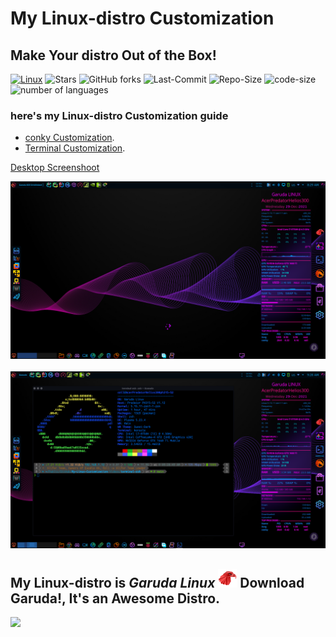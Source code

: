 # My Linux-distro Customization

## Make Your distro Out of the Box!

[![Linux](https://img.shields.io/badge/OS-Garuda%20Linux-05122A?style=plastic&logo=Linux&logoColor=blueviolet&color=blueviolet)](https://garudalinux.org/)
![Stars](https://img.shields.io/github/stars/mmsaeed509/My-Linux-Customization?color=blueviolet)
![GitHub forks](https://img.shields.io/github/forks/mmsaeed509/My-Linux-Customization?color=blueviolet)
![Last-Commit](https://img.shields.io/github/last-commit/mmsaeed509/My-Linux-Customization?color=blueviolet)
![Repo-Size](https://img.shields.io/github/repo-size/mmsaeed509/My-Linux-Customization?color=blueviolet)
![code-size](https://img.shields.io/github/languages/code-size/mmsaeed509/My-Linux-Customization?color=blueviolet)
![number of languages](https://img.shields.io/github/languages/count/mmsaeed509/My-Linux-Customization?color=blueviolet)

### here's my Linux-distro Customization guide
- [conky Customization](https://github.com/mmsaeed509/My-Linux-Customization/blob/main/Customization/Conky/README.md).
- [Terminal Customization](https://github.com/mmsaeed509/My-Linux-Customization/blob/main/Customization/Terminal/README.md).

[Desktop Screenshoot](https://github.com/mmsaeed509/My-Linux-Customization/blob/main/Images/README.md)
<br/>

![desktop](https://github.com/mmsaeed509/My-Linux-Customization/blob/main/Images/desktop.png)
<br/>
<br/>
![desktop_2](https://github.com/mmsaeed509/My-Linux-Customization/blob/main/Images/desktop_2.png)

## My Linux-distro is *Garuda Linux*  <a href="https://garudalinux.org/"><img width=30 hight=30 src="https://github.com/mmsaeed509/My-Linux-Customization/blob/main/Images/garuda-red.png"></a> Download Garuda!, It's an Awesome Distro.
![](https://github.com/mmsaeed509/My-Linux-Customization/blob/bfe1aeec2aee8dc8fcd3c17230557e2ad1dff7c6/Videos/desktop.webp)
